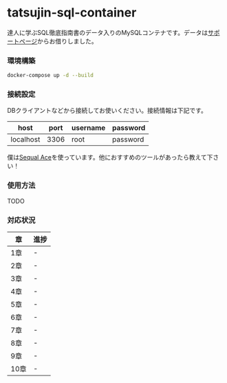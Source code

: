 # tatsujin-sql-container
達人に学ぶSQL徹底指南書のデータ入りのMySQLコンテナです。データは[サポートページ](https://www.shoeisha.co.jp/book/download/9784798157825/detail)からお借りしました。

### 環境構築
```bash
docker-compose up -d --build
```
### 接続設定
DBクライアントなどから接続してお使いください。接続情報は下記です。

|host|port|username|password|
|-|-|-|-|
|localhost|3306|root|password|

僕は[Sequal Ace](https://github.com/Sequel-Ace/Sequel-Ace)を使っています。他におすすめのツールがあったら教えて下さい！
### 使用方法
TODO
### 対応状況
|章|進捗|
|-|-|
|1章|-|
|2章|-|
|3章|-|
|4章|-|
|5章|-|
|6章|-|
|7章|-|
|8章|-|
|9章|-|
|10章|-|
